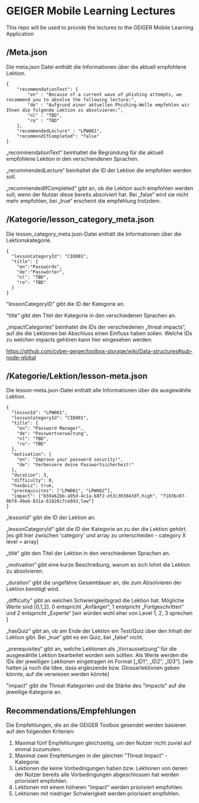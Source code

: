 # GEIGER Mobile Learning Lectures
This repo will be used to provide the lectures to the GEIGER Mobile Learning Application

## /Meta.json

Die meta.json Datei enthält die Informationen über die aktuell empfohlene Lektion.
```
{
    "recommendationText": {
        "en" : "Because of a current wave of phishing attempts, we recommend you to absolve the following lecture:",
        "de" : "Aufgrund einer aktuellen Phishing-Welle empfehlen wir Ihnen die folgende Lektion zu absolvieren:",
        "nl" : "TBD",
        "ro" : "TBD"
    },
    "recommendedLecture" : "LPW001",
    "recommendIfCompleted": "false"
}
```
„recommendationText“ beinhaltet die Begründung für die aktuell empfohlene Lektion in den verschiendenen Sprachen.

„recommendedLecture“ beinhaltet die ID der Lektion die empfohlen werden soll.

„recommendedIfCompleted“ gibt an, ob die Lektion auch empfohlen werden soll, wenn der Nutzer diese bereits absolviert hat. Bei „false“ wird sie nicht mehr empfohlen, bei „true“ erscheint die empfehlung trotzdem.


## /Kategorie/lesson_category_meta.json

Die lesson_category_meta.json-Datei enthält die Informationen über die Lektionskategorie.
```
{
  "lessonCategoryId": "CID001",
  "title": {
    "en":"Passwords",
    "de":"Passwörter",
    "nl": "TBD",
    "ro": "TBD"
  }
}
```

“lessonCategoryID” gibt die ID der Kategorie an.

“title” gibt den Titel der Kategorie in den verschiedenen Sprachen an.

„impactCategories“ beinhatet die IDs der verschiedenen „threat impacts“, auf die die Lektionen bei Abschluss einen Einfluss haben sollen. Welche IDs zu welchen impacts gehören kann hier eingesehen werden: 

https://github.com/cyber-geiger/toolbox-storage/wiki/Data-structures#sub-node-global

## /Kategorie/Lektion/lesson-meta.json

Die lesson-meta.json-Datei enthält alle Informationen über die ausgewählte Lektion.
```
{
  "lessonId": "LPW001",
  "lessonCategoryId": "CID001",
  "title": {
    "en": "Password Manager",
    "de": "Passwortverwaltung",
    "nl": "TBD",
    "ro": "TBD"
  },
  "motivation": {
    "en": "Improve your password security!",
    "de": "Verbessere deine Passwortsicherheit!"
  },
  "duration": 3,
  "difficulty": 0,
  "hasQuiz": true,
  "prerequisites": ["LPW001", "LPW002“],
  "impact": ["b59a62bb-a95d-4c1a-b8f2-e53c303843df,high", "f1836c07-0bf8-49ab-831a-61026c7ce0d3,low"]
}
```
„lessonId“ gibt die ID der Lektion an.

„lessonCategoryId“ gibt die ID der Kategorie an zu der die Lektion gehört.
[es gilt hier zwischen 'category' und array zu unterscheiden - category X level = array]

„title“ gibt den Titel der Lektion in den verschiedenen Sprachen an.

„motivation“ gibt eine kurze Beschreibung, warum es sich lohnt die Lektion zu absolvieren.

„duration“ gibt die ungefähre Gesamtdauer an, die zum Absolvieren der Lektion benötigt wird.

„difficulty“ gibt an welchen Schwierigkeitsgrad die Lektion hat. Mögliche Werte sind [0,1,2].
0 entspricht „Anfänger“, 1 enstpricht „Fortgeschritten“ und 2 entspricht „Experte“
[wir würden wohl eher von Level 1, 2, 3 sprechen ]

„hasQuiz“ gibt an, ob am Ende der Lektion ein Test/Quiz über den Inhalt der Lektion gibt. Bei „true“ gibt es ein Quiz, bei „false“ nicht.

„prerequisites“ gibt an, welche Lektionen als „Vorraussetzung“ für die ausgewählte Lektion bearbeitet worden sein sollten. Als Werte werden die IDs der jeweiligen Lektionen eingetragen im Format [„ID1“, „ID2“, „ID3“].
[wie hatten ja noch die Idee, dass ergänzende bzw. Glossarlektionen geben könnte, auf die verwiesen werden könnte]

"impact" gibt die Threat-Kategorien und die Stärke des "Impacts" auf die jeweilige Kategorie an.


## Recommendations/Empfehlungen

Die Empfehlungen, die an die GEIGER Toolbox gesendet werden basieren auf den folgenden Kriterien:

1. Maximal fünf Empfehlungen gleichzeitig, um den Nutzer nicht zuviel auf einmal zuzumuten.
2. Maximal zwei Empfehlungen in der gleichen "Threat Impact" - Kategorie.
3. Lektionen die keine Vorbedingungen haben bzw. Lektionen von denen der Nutzer bereits alle Vorbedingungen abgeschlossen hat werden priorisiert empfohlen.
4. Lektionen mit einem höheren "Impact" werden priorisiert empfohlen.
5. Lektionen mit niedriger Schwierigkeit werden priorisiert empfohlen.

